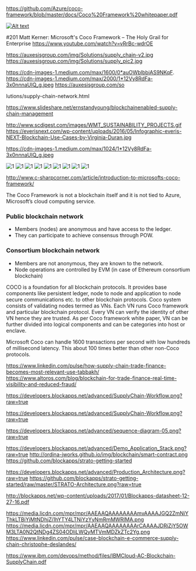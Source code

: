 https://github.com/Azure/coco-framework/blob/master/docs/Coco%20Framework%20whitepaper.pdf


[![Alt text](https://img.youtube.com/vi/VID/0.jpg)](https://www.youtube.com/watch?v=8s6JMmGJ-dY)


#201 Matt Kerner: Microsoft's Coco Framework – The Holy Grail for Enterprise
https://www.youtube.com/watch?v=vRrBc-wdrOE


https://auxesisgroup.com/img/Solutions/supply_chain-v2.jpg
https://auxesisgroup.com/img/Solutions/supply_pic2.jpg

https://cdn-images-1.medium.com/max/1600/0*auOWbIbbiAS9NKqF.
https://cdn-images-1.medium.com/max/2000/1*12Vy8RdFa-3x0nnnaUIQ_g.jpeg
https://auxesisgroup.com/so

lutions/supply-chain-network.html

https://www.slideshare.net/ernstandyoung/blockchainenabled-supply-chain-management

http://www.scdigest.com/images/WMT_SUSTAINABILITY_PROJECTS.gif
https://everisnext.com/wp-content/uploads/2016/05/Infographic-everis-NEXT-Blockchain-Use-Cases-by-Virginia-Duran.jpg

https://cdn-images-1.medium.com/max/1024/1*12Vy8RdFa-3x0nnnaUIQ_g.jpeg




![1](https://cdn.ethnews.com/images/content/Coco.GIF-08-10-2017.gif)
![1](http://csharpcorner.mindcrackerinc.netdna-cdn.com/article/introduction-to-coco-framework-by-microsoft-for-blockchain-applications/Images/COCOFrameworkBlockDig_3.gif)
![1](http://csharpcorner.mindcrackerinc.netdna-cdn.com/article/introduction-to-coco-framework-by-microsoft-for-blockchain-applications/Images/COCO%20architecture.gif)
![1](http://csharpcorner.mindcrackerinc.netdna-cdn.com/article/introduction-to-coco-framework-by-microsoft-for-blockchain-applications/Images/Coco%20actor.gif)
![1](http://csharpcorner.mindcrackerinc.netdna-cdn.com/article/introduction-to-microsofts-coco-framework/Images/Bootstrapping%20a%20VN.gif)
![1](https://www.nextbigfuture.com/wp-content/uploads/2017/08/3b7d6c62562b0bcf3f6ea280710199ec-1024x442.png)
![1](https://www.nextbigfuture.com/wp-content/uploads/2017/08/291309451610b27345e95b67f0fdf9b3-1024x570.png)
![1](https://www.nextbigfuture.com/wp-content/uploads/2017/08/515f7138e65a4cc917b82b1aedec50d3-1024x589.png)
![1](https://www.nextbigfuture.com/wp-content/uploads/2017/08/515f7138e65a4cc917b82b1aedec50d3-730x430.png)


http://www.c-sharpcorner.com/article/introduction-to-microsofts-coco-framework/

The Coco Framework is not a blockchain itself and it is not tied to Azure, Microsoft’s cloud computing service.

### Public blockchain network
* Members (nodes) are anonymous and have access to the ledger.
* They can participate to achieve consensus through POW.

### Consortium blockchain network
* Members are not anonymous, they are known to the network.
* Node operations are controlled by EVM (in case of Ethereum consortium blockchain)


COCO is a foundation for all blockchain protocols. It provides base components like persistent ledger, node to node and application to node secure communications etc. to other blockchain protocols.
Coco system consists of validating nodes termed as VNs. Each VN runs Coco framework and particular blockchain protocol. Every VN can verify the identity of other VN hence they are trusted. As per Coco framework white paper, VN can be further divided into logical components and can be categories into host or enclave.

Microsoft Coco can handle 1600 transactions per second with low hundreds of millisecond latency. This about 100 times better than other non-Coco protocols.


https://www.linkedin.com/pulse/how-supply-chain-trade-finance-becomes-most-relevant-use-tabbakh/
https://www.altoros.com/blog/blockchain-for-trade-finance-real-time-visibility-and-reduced-fraud/

https://developers.blockapps.net/advanced/SupplyChain-Workflow.png?raw=true


https://developers.blockapps.net/advanced/SupplyChain-Workflow.png?raw=true

https://developers.blockapps.net/advanced/sequence-diagram-05.png?raw=true

https://developers.blockapps.net/advanced/Demo_Application_Stack.png?raw=true
http://ordina-jworks.github.io/img/blockchain/smart-contract.png
https://github.com/blockapps/strato-getting-started

https://developers.blockapps.net/advanced/Production_Architecture.png?raw=true
https://github.com/blockapps/strato-getting-started/raw/master/STRATO-Architecture.png?raw=true

http://blockapps.net/wp-content/uploads/2017/01/Blockapps-datasheet-12-27-16.pdf

https://media.licdn.com/mpr/mpr/AAEAAQAAAAAAAAmvAAAAJGQ2ZmNiYThkLTBiYjMtNDhjZi1hYTY4LTNiYzYyNmRmMWRlMA.png
https://media.licdn.com/mpr/mpr/AAEAAQAAAAAAAArCAAAAJDRiZjY5OWM3LTA0N2QtNDg4ZS04ODliLWQyMTVmMDZkZTc2Yg.png
https://www.linkedin.com/pulse/case-blockchain-e-commerce-supply-chain-christophe-deslandes/


https://www.ibm.com/devops/method/files/IBMCloud-AC-Blockchain-SupplyChain.pdf



